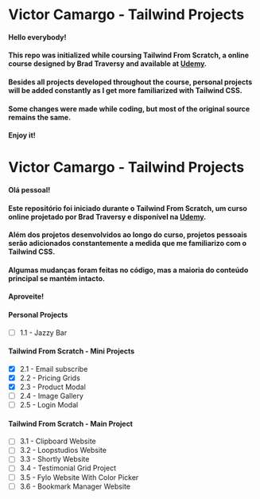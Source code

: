 # Victor Camargo - Tailwind Projects

#### Hello everybody!

#### This repo was initialized while coursing **Tailwind From Scratch**, a online course designed by **Brad Traversy** and available at **[Udemy](https://www.udemy.com/course/tailwind-from-scratch/)**.

#### Besides all projects developed throughout the course, personal projects will be added constantly as I get more familiarized with **Tailwind CSS**.

#### Some changes were made while coding, but most of the original source remains the same.

#### **Enjoy it**!

# Victor Camargo - Tailwind Projects

#### Olá pessoal!

#### Este repositório foi iniciado durante o **Tailwind From Scratch**, um curso online projetado por **Brad Traversy** e disponível na **[Udemy](https://wwww.udemy.com/course/tailwind-from-scratch/)**.

#### Além dos projetos desenvolvidos ao longo do curso, projetos pessoais serão adicionados constantemente a medida que me familiarizo com o **Tailwind CSS**.

#### Algumas mudanças foram feitas no código, mas a maioria do conteúdo principal se mantém intacto.

#### **Aproveite**!

#### **Personal Projects**
- [ ] 1.1 - Jazzy Bar

#### **Tailwind From Scratch - Mini Projects**
- [x] 2.1 - Email subscribe
- [X] 2.2 - Pricing Grids
- [X] 2.3 - Product Modal
- [ ] 2.4 - Image Gallery
- [ ] 2.5 - Login Modal
#### **Tailwind From Scratch - Main Project**
- [ ] 3.1 - Clipboard Website
- [ ] 3.2 - Loopstudios Website
- [ ] 3.3 - Shortly Website
- [ ] 3.4 - Testimonial Grid Project
- [ ] 3.5 - Fylo Website With Color Picker
- [ ] 3.6 - Bookmark Manager Website
